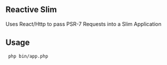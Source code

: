 ## Reactive Slim

Uses React/Http to pass PSR-7 Requests into a Slim Application

## Usage
` php bin/app.php`

